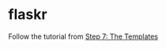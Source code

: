 # flaskr

Follow the tutorial from [Step 7: The Templates](http://flask.pocoo.org/docs/0.12/tutorial/templates/#tutorial-templates)
